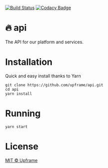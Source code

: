 [![Build Status](https://travis-ci.com/ulissesferreira/api.svg?token=xmikXYDzu8Ho8PZicgqF&branch=master)](https://travis-ci.com/ulissesferreira/api)
[![Codacy Badge](https://api.codacy.com/project/badge/Grade/32579c94a2034a149187e1b352810646)](https://www.codacy.com?utm_source=github.com&amp;utm_medium=referral&amp;utm_content=ulissesferreira/api&amp;utm_campaign=Badge_Grade)

# 🔥 api
The API for our platform and services.

# Installation

Quick and easy install thanks to Yarn

```
git clone https://github.com/upframe/api.git
cd api
yarn install
```

# Running

```
yarn start
```

# License

[MIT © Upframe](../master/LICENSE)

